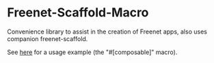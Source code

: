 # Freenet-Scaffold-Macro

Convenience library to assist in the creation of Freenet apps, also uses companion
freenet-scaffold.

See [here](https://github.com/freenet/river/blob/main/common/src/room_state.rs) for a usage
example (the "#[composable]" macro).


